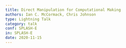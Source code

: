 ```yaml
---
title: Direct Manipulation for Computational Making
authors: Ian C. McCormack, Chris Johnson
type: Lightning Talk
category: talk
conf: SPLASH-E
in: SPLASH-E
date: 2020-11-15
---
```

